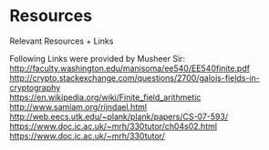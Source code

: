 # Resources

Relevant Resources + Links

Following Links were provided by Musheer Sir: </br>
http://faculty.washington.edu/manisoma/ee540/EE540finite.pdf </br>
http://crypto.stackexchange.com/questions/2700/galois-fields-in-cryptography </br>
https://en.wikipedia.org/wiki/Finite_field_arithmetic</br>
http://www.samiam.org/rijndael.html </br>
http://web.eecs.utk.edu/~plank/plank/papers/CS-07-593/ </br>
https://www.doc.ic.ac.uk/~mrh/330tutor/ch04s02.html </br>
https://www.doc.ic.ac.uk/~mrh/330tutor/ </br>


